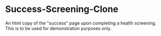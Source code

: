# Success-Screening-Clone
An html copy of the "success" page upon completing a health screening. This is to be used for demonstration purposes only.

